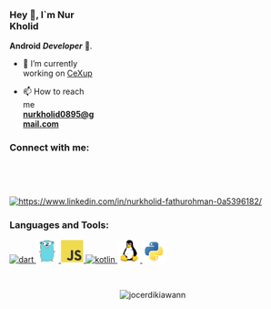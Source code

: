 <br />
<br />



  <img align="right" src="https://media0.giphy.com/media/12BYUePgtn7sis/giphy.gif?cid=ecf05e475421msltsq4pupn0oazb9a92i1li6nqcmsa5cd30&amp;rid=giphy.gif&amp;ct=g" alt="programmer dilemma GIF" style="width: 350px; height: 350px; left: 0px; top: 0px; opacity: 0;">

<h3 title="hehehe"> Hey 👋, I`m Nur Kholid</h3>

**Android** ***Developer*** 🚀.

- 🔭 I’m currently working on [CeXup](https://cexup.com/)

- 📫 How to reach me **nurkholid0895@gmail.com**

<h3 align="left">Connect with me:</h3>
<p align="left">
<a href="https://www.linkedin.com/in/nur-kholid-fathurohman-0a5396182" target="blank"><img align="center" src="https://raw.githubusercontent.com/rahuldkjain/github-profile-readme-generator/master/src/images/icons/Social/linked-in-alt.svg" alt="https://www.linkedin.com/in/nurkholid-fathurohman-0a5396182/" height="30" width="40" /></a>
</p>


<h3 align="left">Languages and Tools:</h3>
<p align="left"> <a href="https://dart.dev" target="_blank" rel="noreferrer"> <img src="https://www.vectorlogo.zone/logos/dartlang/dartlang-icon.svg" alt="dart" width="40" height="40"/> </a> <a href="https://golang.org" target="_blank" rel="noreferrer"> <img src="https://raw.githubusercontent.com/devicons/devicon/master/icons/go/go-original.svg" alt="go" width="40" height="40"/> </a> <a href="https://developer.mozilla.org/en-US/docs/Web/JavaScript" target="_blank" rel="noreferrer"> <img src="https://raw.githubusercontent.com/devicons/devicon/master/icons/javascript/javascript-original.svg" alt="javascript" width="40" height="40"/> </a> <a href="https://kotlinlang.org" target="_blank" rel="noreferrer"> <img src="https://www.vectorlogo.zone/logos/kotlinlang/kotlinlang-icon.svg" alt="kotlin" width="40" height="40"/> </a> <a href="https://www.linux.org/" target="_blank" rel="noreferrer"> <img src="https://raw.githubusercontent.com/devicons/devicon/master/icons/linux/linux-original.svg" alt="linux" width="40" height="40"/> </a> <a href="https://www.python.org" target="_blank" rel="noreferrer"> <img src="https://raw.githubusercontent.com/devicons/devicon/master/icons/python/python-original.svg" alt="python" width="40" height="40"/> </a> </p>

<!-- <img src="https://github-readme-stats.vercel.app/api?username=Jocerdikiawann&show_icons=true&hide_border=true&count_private=true&theme=shades-of-purple&icon_color=fad000" alt="Jo GitHub Stats"> -->

<br />

<p align="center">
 <!-- <img src="https://github-readme-streak-stats.herokuapp.com/?user=Jocerdikiawann&count_private=true&theme=radical" alt="img_stats" height="150"  /> -->
<img src="https://github-readme-stats.vercel.app/api?username=jocerdikiawann&show_icons=true&locale=en" alt="jocerdikiawann" height="150" />
  </p>
  
  
  
